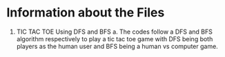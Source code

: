 <h1>Information about the Files</h1>

1. TIC TAC TOE Using DFS and BFS
   a. The codes follow a DFS and BFS algorithm respectively to play a tic tac toe game with DFS being both players as the human user and BFS being a human vs computer game. 
